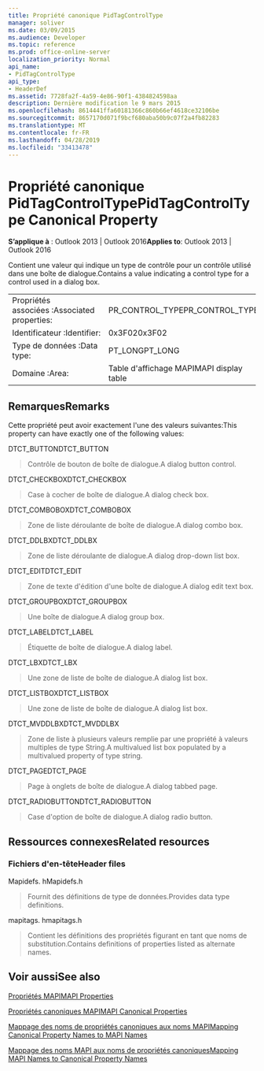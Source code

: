 ```yaml
---
title: Propriété canonique PidTagControlType
manager: soliver
ms.date: 03/09/2015
ms.audience: Developer
ms.topic: reference
ms.prod: office-online-server
localization_priority: Normal
api_name:
- PidTagControlType
api_type:
- HeaderDef
ms.assetid: 7728fa2f-4a59-4e86-90f1-4384824598aa
description: Dernière modification le 9 mars 2015
ms.openlocfilehash: 8614441ffa60181366c860b66ef4618ce32106be
ms.sourcegitcommit: 8657170d071f9bcf680aba50b9c07f2a4fb82283
ms.translationtype: MT
ms.contentlocale: fr-FR
ms.lasthandoff: 04/28/2019
ms.locfileid: "33413478"
---
```

# <a name="pidtagcontroltype-canonical-property"></a><span data-ttu-id="6b627-103">Propriété canonique PidTagControlType</span><span class="sxs-lookup"><span data-stu-id="6b627-103">PidTagControlType Canonical Property</span></span>

  
  
<span data-ttu-id="6b627-104">**S’applique à** : Outlook 2013 | Outlook 2016</span><span class="sxs-lookup"><span data-stu-id="6b627-104">**Applies to**: Outlook 2013 | Outlook 2016</span></span> 
  
<span data-ttu-id="6b627-105">Contient une valeur qui indique un type de contrôle pour un contrôle utilisé dans une boîte de dialogue.</span><span class="sxs-lookup"><span data-stu-id="6b627-105">Contains a value indicating a control type for a control used in a dialog box.</span></span> 
  
|||
|:-----|:-----|
|<span data-ttu-id="6b627-106">Propriétés associées :</span><span class="sxs-lookup"><span data-stu-id="6b627-106">Associated properties:</span></span>  <br/> |<span data-ttu-id="6b627-107">PR_CONTROL_TYPE</span><span class="sxs-lookup"><span data-stu-id="6b627-107">PR_CONTROL_TYPE</span></span>  <br/> |
|<span data-ttu-id="6b627-108">Identificateur :</span><span class="sxs-lookup"><span data-stu-id="6b627-108">Identifier:</span></span>  <br/> |<span data-ttu-id="6b627-109">0x3F02</span><span class="sxs-lookup"><span data-stu-id="6b627-109">0x3F02</span></span>  <br/> |
|<span data-ttu-id="6b627-110">Type de données :</span><span class="sxs-lookup"><span data-stu-id="6b627-110">Data type:</span></span>  <br/> |<span data-ttu-id="6b627-111">PT_LONG</span><span class="sxs-lookup"><span data-stu-id="6b627-111">PT_LONG</span></span>  <br/> |
|<span data-ttu-id="6b627-112">Domaine :</span><span class="sxs-lookup"><span data-stu-id="6b627-112">Area:</span></span>  <br/> |<span data-ttu-id="6b627-113">Table d'affichage MAPI</span><span class="sxs-lookup"><span data-stu-id="6b627-113">MAPI display table</span></span>  <br/> |
   
## <a name="remarks"></a><span data-ttu-id="6b627-114">Remarques</span><span class="sxs-lookup"><span data-stu-id="6b627-114">Remarks</span></span>

<span data-ttu-id="6b627-115">Cette propriété peut avoir exactement l'une des valeurs suivantes:</span><span class="sxs-lookup"><span data-stu-id="6b627-115">This property can have exactly one of the following values:</span></span>
  
<span data-ttu-id="6b627-116">DTCT_BUTTON</span><span class="sxs-lookup"><span data-stu-id="6b627-116">DTCT_BUTTON</span></span> 
  
> <span data-ttu-id="6b627-117">Contrôle de bouton de boîte de dialogue.</span><span class="sxs-lookup"><span data-stu-id="6b627-117">A dialog button control.</span></span>
    
<span data-ttu-id="6b627-118">DTCT_CHECKBOX</span><span class="sxs-lookup"><span data-stu-id="6b627-118">DTCT_CHECKBOX</span></span> 
  
> <span data-ttu-id="6b627-119">Case à cocher de boîte de dialogue.</span><span class="sxs-lookup"><span data-stu-id="6b627-119">A dialog check box.</span></span>
    
<span data-ttu-id="6b627-120">DTCT_COMBOBOX</span><span class="sxs-lookup"><span data-stu-id="6b627-120">DTCT_COMBOBOX</span></span> 
  
> <span data-ttu-id="6b627-121">Zone de liste déroulante de boîte de dialogue.</span><span class="sxs-lookup"><span data-stu-id="6b627-121">A dialog combo box.</span></span>
    
<span data-ttu-id="6b627-122">DTCT_DDLBX</span><span class="sxs-lookup"><span data-stu-id="6b627-122">DTCT_DDLBX</span></span> 
  
> <span data-ttu-id="6b627-123">Zone de liste déroulante de dialogue.</span><span class="sxs-lookup"><span data-stu-id="6b627-123">A dialog drop-down list box.</span></span>
    
<span data-ttu-id="6b627-124">DTCT_EDIT</span><span class="sxs-lookup"><span data-stu-id="6b627-124">DTCT_EDIT</span></span> 
  
> <span data-ttu-id="6b627-125">Zone de texte d'édition d'une boîte de dialogue.</span><span class="sxs-lookup"><span data-stu-id="6b627-125">A dialog edit text box.</span></span>
    
<span data-ttu-id="6b627-126">DTCT_GROUPBOX</span><span class="sxs-lookup"><span data-stu-id="6b627-126">DTCT_GROUPBOX</span></span> 
  
> <span data-ttu-id="6b627-127">Une boîte de dialogue.</span><span class="sxs-lookup"><span data-stu-id="6b627-127">A dialog group box.</span></span>
    
<span data-ttu-id="6b627-128">DTCT_LABEL</span><span class="sxs-lookup"><span data-stu-id="6b627-128">DTCT_LABEL</span></span> 
  
> <span data-ttu-id="6b627-129">Étiquette de boîte de dialogue.</span><span class="sxs-lookup"><span data-stu-id="6b627-129">A dialog label.</span></span>
    
<span data-ttu-id="6b627-130">DTCT_LBX</span><span class="sxs-lookup"><span data-stu-id="6b627-130">DTCT_LBX</span></span> 
  
> <span data-ttu-id="6b627-131">Une zone de liste de boîte de dialogue.</span><span class="sxs-lookup"><span data-stu-id="6b627-131">A dialog list box.</span></span>
    
<span data-ttu-id="6b627-132">DTCT_LISTBOX</span><span class="sxs-lookup"><span data-stu-id="6b627-132">DTCT_LISTBOX</span></span> 
  
> <span data-ttu-id="6b627-133">Une zone de liste de boîte de dialogue.</span><span class="sxs-lookup"><span data-stu-id="6b627-133">A dialog list box.</span></span>
    
<span data-ttu-id="6b627-134">DTCT_MVDDLBX</span><span class="sxs-lookup"><span data-stu-id="6b627-134">DTCT_MVDDLBX</span></span> 
  
> <span data-ttu-id="6b627-135">Zone de liste à plusieurs valeurs remplie par une propriété à valeurs multiples de type String.</span><span class="sxs-lookup"><span data-stu-id="6b627-135">A multivalued list box populated by a multivalued property of type string.</span></span>
    
<span data-ttu-id="6b627-136">DTCT_PAGE</span><span class="sxs-lookup"><span data-stu-id="6b627-136">DTCT_PAGE</span></span> 
  
> <span data-ttu-id="6b627-137">Page à onglets de boîte de dialogue.</span><span class="sxs-lookup"><span data-stu-id="6b627-137">A dialog tabbed page.</span></span>
    
<span data-ttu-id="6b627-138">DTCT_RADIOBUTTON</span><span class="sxs-lookup"><span data-stu-id="6b627-138">DTCT_RADIOBUTTON</span></span> 
  
> <span data-ttu-id="6b627-139">Case d'option de boîte de dialogue.</span><span class="sxs-lookup"><span data-stu-id="6b627-139">A dialog radio button.</span></span>
    
## <a name="related-resources"></a><span data-ttu-id="6b627-140">Ressources connexes</span><span class="sxs-lookup"><span data-stu-id="6b627-140">Related resources</span></span>

### <a name="header-files"></a><span data-ttu-id="6b627-141">Fichiers d'en-tête</span><span class="sxs-lookup"><span data-stu-id="6b627-141">Header files</span></span>

<span data-ttu-id="6b627-142">Mapidefs. h</span><span class="sxs-lookup"><span data-stu-id="6b627-142">Mapidefs.h</span></span>
  
> <span data-ttu-id="6b627-143">Fournit des définitions de type de données.</span><span class="sxs-lookup"><span data-stu-id="6b627-143">Provides data type definitions.</span></span>
    
<span data-ttu-id="6b627-144">mapitags. h</span><span class="sxs-lookup"><span data-stu-id="6b627-144">mapitags.h</span></span>
  
> <span data-ttu-id="6b627-145">Contient les définitions des propriétés figurant en tant que noms de substitution.</span><span class="sxs-lookup"><span data-stu-id="6b627-145">Contains definitions of properties listed as alternate names.</span></span>
    
## <a name="see-also"></a><span data-ttu-id="6b627-146">Voir aussi</span><span class="sxs-lookup"><span data-stu-id="6b627-146">See also</span></span>



[<span data-ttu-id="6b627-147">Propriétés MAPI</span><span class="sxs-lookup"><span data-stu-id="6b627-147">MAPI Properties</span></span>](mapi-properties.md)
  
[<span data-ttu-id="6b627-148">Propriétés canoniques MAPI</span><span class="sxs-lookup"><span data-stu-id="6b627-148">MAPI Canonical Properties</span></span>](mapi-canonical-properties.md)
  
[<span data-ttu-id="6b627-149">Mappage des noms de propriétés canoniques aux noms MAPI</span><span class="sxs-lookup"><span data-stu-id="6b627-149">Mapping Canonical Property Names to MAPI Names</span></span>](mapping-canonical-property-names-to-mapi-names.md)
  
[<span data-ttu-id="6b627-150">Mappage des noms MAPI aux noms de propriétés canoniques</span><span class="sxs-lookup"><span data-stu-id="6b627-150">Mapping MAPI Names to Canonical Property Names</span></span>](mapping-mapi-names-to-canonical-property-names.md)

